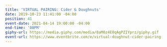```yaml
---
title: 'VIRTUAL PAIRING: Cider & Doughnuts'
date: 2019-10-23 11:41:00 -04:00
position: 41
event-date: 2021-04-14 19:00:00 -04:00
end-time: '08PM'
giphy-url: https://media.giphy.com/media/8aM0z4EOqAgPZIYprz/giphy.gif
event-url: https://www.eventbrite.com/e/virtual-doughnut-cider-pairing-tickets-146651700183
---
```



